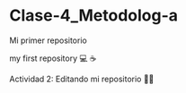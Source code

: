 # Clase-4_Metodolog-a

Mi primer repositorio

my first repository 💻 ☕

Actividad 2: Editando mi repositorio 👨‍💻
